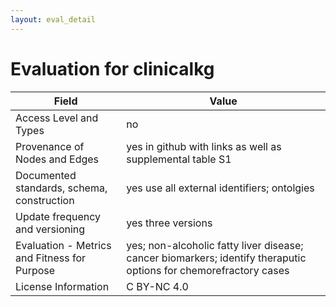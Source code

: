 ```yaml
---
layout: eval_detail
---
```


# Evaluation for clinicalkg

| Field | Value |
|---|---|
| Access Level and Types | no |
| Provenance of Nodes and Edges | yes in github with links as well as supplemental table S1 |
| Documented standards, schema, construction | yes use all external identifiers; ontolgies |
| Update frequency and versioning | yes three versions |
| Evaluation - Metrics and Fitness for Purpose | yes; non-alcoholic fatty liver disease; cancer biomarkers; identify theraputic options for chemorefractory cases |
| License Information | C BY-NC 4.0 |
